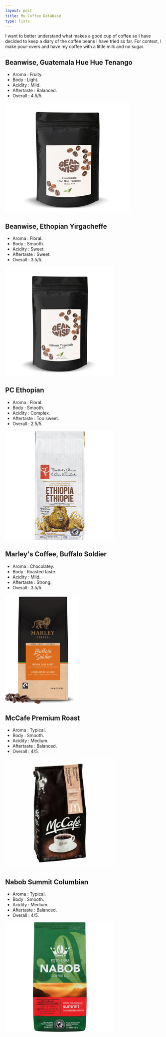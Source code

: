 ```yaml
---
layout: post
title: My Coffee Database
type: lists
---
```


I want to better understand what makes a good cup of coffee so I have decided to keep a diary of the coffee beans I have tried so far. For context, I make pour-overs and have my coffee with a little milk and no sugar.

## Beanwise, Guatemala Hue Hue Tenango
  * Aroma : Fruity.
  * Body : Light.
  * Acidity : Mild.
  * Aftertaste : Balanced.
  * Overall : 4.5/5.
  
<img src="/images/coffee/hue.png" alt="_config.yml" style="width:400px;height:350px;">

## Beanwise, Ethopian Yirgacheffe
  * Aroma : Floral.
  * Body : Smooth.
  * Acidity : Sweet.
  * Aftertaste : Sweet.
  * Overall : 3.5/5.

<img src="/images/coffee/yg.jpg" alt="_config.yml" style="height:350px;">

## PC Ethopian
  * Aroma : Floral.
  * Body : Smooth.
  * Acidity : Complex.
  * Aftertaste : Too sweet.
  * Overall : 2.5/5.

<img src="/images/coffee/pc.png" alt="_config.yml" style="height:350px;">

## Marley's Coffee, Buffalo Soldier
  * Aroma : Chocolatey.
  * Body : Roasted taste.
  * Acidity : Mild.
  * Aftertaste : Strong.
  * Overall : 3.5/5.

<img src="/images/coffee/mar.png" alt="_config.yml" style="height:350px;">

## McCafe Premium Roast
  * Aroma : Typical.
  * Body : Smooth.
  * Acidity : Medium.
  * Aftertaste : Balanced.
  * Overall : 4/5.

<img src="/images/coffee/mccafe.jpeg" alt="_config.yml" style="height:350px;">

## Nabob Summit Columbian
  * Aroma : Typical.
  * Body : Smooth.
  * Acidity : Medium.
  * Aftertaste : Balanced.
  * Overall : 4/5.

<img src="/images/coffee/nab.jpg" alt="_config.yml" style="height:350px;">
